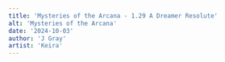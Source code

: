```yaml
---
title: 'Mysteries of the Arcana - 1.29 A Dreamer Resolute'
alt: 'Mysteries of the Arcana'
date: '2024-10-03'
author: 'J Gray'
artist: 'Keira'
---
```

